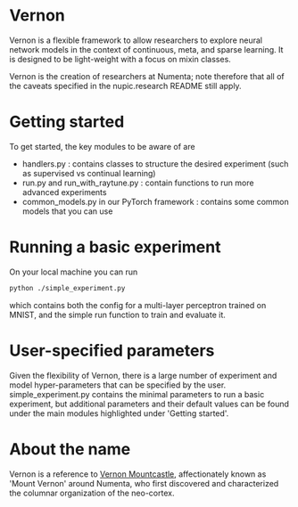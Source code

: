 Vernon
==============
Vernon is a flexible framework to allow researchers to explore neural network models in the context of continuous, meta, and sparse learning. It is designed to be light-weight with a focus on mixin classes. 

Vernon is the creation of researchers at Numenta; note therefore that all of the caveats specified in the nupic.research README still apply. 

Getting started
==============
To get started, the key modules to be aware of are
- handlers.py : contains classes to structure the desired experiment (such as supervised vs continual learning)
- run.py and run_with_raytune.py : contain functions to run more advanced experiments
- common_models.py in our PyTorch framework : contains some common models that you can use

Running a basic experiment
==============
On your local machine you can run
```bash
python ./simple_experiment.py
```
which contains both the config for a multi-layer perceptron trained on MNIST, and the simple run function to train and evaluate it. 

User-specified parameters
==============
Given the flexibility of Vernon, there is a large number of experiment and model hyper-parameters that can be specified by the user. simple_experiment.py contains the minimal parameters to run a basic experiment, but additional parameters and their default values can be found under the main modules highlighted under 'Getting started'.

About the name
==============
Vernon is a reference to [Vernon Mountcastle](https://en.wikipedia.org/wiki/Vernon_Benjamin_Mountcastle), affectionately known as 'Mount Vernon' around Numenta, who first discovered and characterized the columnar organization of the neo-cortex.